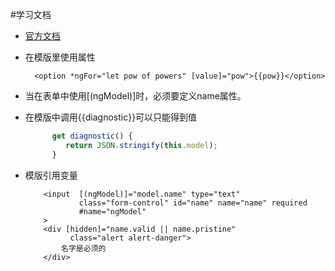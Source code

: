 #学习文档
* [官方文档](https://angular.cn/)
* 在模版里使用属性
    ```
      <option *ngFor="let pow of powers" [value]="pow">{{pow}}</option>
    ```
* 当在表单中使用[(ngModel)]时，必须要定义name属性。

* 在模版中调用{{diagnostic}}可以只能得到值
    ```javascript
          get diagnostic() {
             return JSON.stringify(this.model);
          }
    ```
* 模版引用变量
    ```
        <input  [(ngModel)]="model.name" type="text"
                class="form-control" id="name" name="name" required
                #name="ngModel"
        >
        <div [hidden]="name.valid || name.pristine"
              class="alert alert-danger">
            名字是必须的
        </div>
    ```